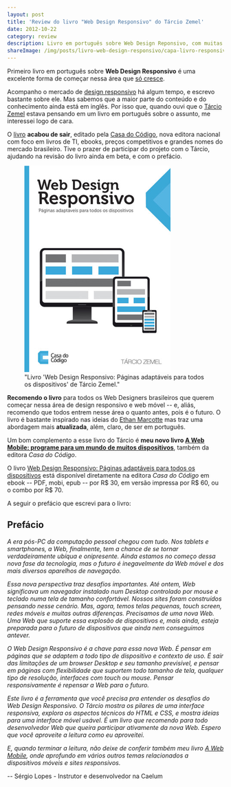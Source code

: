 ```yaml
---
layout: post
title: 'Review do livro "Web Design Responsivo" do Tárcio Zemel'
date: 2012-10-22
category: review
description: Livro em português sobre Web Design Reponsivo, com muitas dicas interessantes pra quem está começando na área.
shareImage: /img/posts/livro-web-design-responsivo/capa-livro-responsivo.jpg
---
```


Primeiro livro em português sobre **Web Design Responsivo** é uma excelente forma de começar nessa área que [só cresce](http://blog.caelum.com.br/2012-e-o-ano-do-mercado-mobile-no-brasil/).

Acompanho o mercado de [design responsivo](/responsive-web-design/) há algum tempo, e escrevo bastante sobre ele. Mas sabemos que a maior parte do conteúdo e do conhecimento ainda está em inglês. Por isso que, quando ouvi que o [Tárcio Zemel](http://twitter.com/tarciozemel) estava pensando em um livro em português sobre o assunto, me interessei logo de cara.

O [livro](http://www.casadocodigo.com.br/products/livro-web-design-responsivo) **acabou de sair**, editado pela [Casa do Código](http://www.casadocodigo.com.br/), nova editora nacional com foco em livros de TI, ebooks, preços competitivos e grandes nomes do mercado brasileiro. Tive o prazer de participar do projeto com o Tárcio, ajudando na revisão do livro ainda em beta, e com o prefácio.

<figure>
	<img src="/img/posts/livro-web-design-responsivo/capa-livro-responsivo.jpg">
	<figcaption>"Livro 'Web Design Responsivo: Páginas adaptáveis para todos os dispositivos' de Tárcio Zemel."</figcaption>
</figure>

**Recomendo o livro** para todos os Web Designers brasileiros que querem começar nessa área de design responsivo e web móvel -- e, aliás, recomendo que todos entrem nesse área o quanto antes, pois é o futuro. O livro é bastante inspirado nas ideias do [Ethan Marcotte](/review-responsive-design-ethan-marcotte/) mas traz uma abordagem mais **atualizada**, além, claro, de ser em português.

Um bom complemento a esse livro do Tárcio é **meu novo livro [A Web Mobile: programe para um mundo de muitos dispositivos](/livro-web-mobile/)**, também da editora *Casa do Código*.

O livro [Web Design Responsivo: Páginas adaptáveis para todos os dispositivos](http://www.casadocodigo.com.br/products/livro-web-design-responsivo) está disponível diretamente na editora *Casa do Código* em ebook -- PDF, mobi, epub -- por R$ 30, em versão impressa por R$ 60, ou o combo por R$ 70. 

A seguir o prefácio que escrevi para o livro:

## Prefácio

*A era pós-PC da computação pessoal chegou com tudo. Nos tablets e smartphones, a Web, finalmente, tem a chance de se tornar verdadeiramente ubíqua e onipresente. Ainda estamos no começo dessa nova fase da tecnologia, mas o futuro é inegavelmente da Web móvel e dos mais diversos aparelhos de navegação.*

*Essa nova perspectiva traz desafios importantes. Até ontem, Web significava um navegador instalado num Desktop controlado por mouse e teclado numa tela de tamanho confortável. Nossos sites foram construídos pensando nesse cenário. Mas, agora, temos telas pequenas, touch screen, redes móveis e muitas outras diferenças. Precisamos de uma nova Web. Uma Web que suporte essa explosão de dispositivos e, mais ainda, esteja preparada para o futuro de dispositivos que ainda nem conseguimos antever.*

*O Web Design Responsivo é a chave para essa nova Web. É pensar em páginas que se adaptem a todo tipo de dispositivo e contexto de uso. É sair das limitações de um browser Desktop e seu tamanho previsível, e pensar em páginas com flexibilidade que suportem todo tamanho de tela, qualquer tipo de resolução, interfaces com touch ou mouse. Pensar responsivamente é repensar a Web para o futuro.*

*Este livro é a ferramenta que você precisa pra entender os desafios do Web Design Responsivo. O Tárcio mostra os pilares de uma interface responsiva, explora os aspectos técnicos do HTML e CSS, e mostra ideias para uma interface móvel usável. É um livro que recomendo para todo desenvolvedor Web que queira participar ativamente da nova Web. Espero que você aproveite a leitura como eu aproveitei.*

*E, quando terminar a leitura, não deixe de conferir também meu livro [A Web Mobile](http://sergiolopes.org/livro-web-mobile/), onde aprofundo em vários outros temas relacionados a dispositivos móveis e sites responsivos.*

-- Sérgio Lopes - Instrutor e desenvolvedor na Caelum

